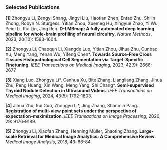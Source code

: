 ### Selected Publications

**[1]** Zhongyu Li, Zengyi Shang, Jingyi Liu, Haotian Zhen, Entao Zhu, Shilin Zhong, Robyn N. Sturgess, Yitian Zhou, Xuemeg Hu, Xingyue Zhao, Yi Wu, Peiqi Li, Rui Lin, Jing Ren. **D-LMBmap: A fully automated deep learning pipeline for whole-brain profiling of neural circuitry**. *Nature Methods*, 2023, 20(10): 1593-1604.

**[2]** Zhongyu Li, Chaoqun Li, Xiangde Luo, Yitian Zhou, Jihua Zhu, Cunbao Xu, Meng Yang, Yenan Wu, Yifeng Chen*. **Towards Source-Free Cross Tissues Histopathological Cell Segmentation via Target-Specific Finetuning**. *IEEE Transactions on Medical Imaging*, 2023, 42(9): 2666-2677.

**[3]** Xiang Luo, Zhongyu Li*, Canhua Xu, Bite Zhang, Liangliang Zhang, Jihua Zhu, Peng Huang, Xin Wang, Meng Yang, Shi Chang*. **Semi-supervised Thyroid Nodule Detection in Ultrasound Videos**. *IEEE Transactions on Medical Imaging*, 2024, 43(5): 1792-1803.

**[4]** Jihua Zhu, Rui Guo, Zhongyu Li*, Jing Zhang, Shanmin Pang. **Registration of multi-view point sets under the perspective of expectation-maximization**. *IEEE Transactions on Image Processing*, 2020, 29: 9176-9189.

**[5]** Zhongyu Li, Xiaofan Zhang, Henning Müller, Shaoting Zhang. **Large-scale Retrieval for Medical Image Analytics: A Comprehensive Review**. *Medical Image Analysis*, 2018, 43: 66-84.


